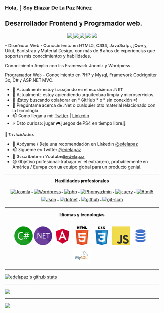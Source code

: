 ### Hola, 👋 Soy Eliazar De La Paz Núñez

## Desarrollador Frontend y Programador web.

<p align="center"> 
 <a href="https://twitter.com/eliazardelapaz" alt="Eliazar Twitter">
   <img src="https://img.shields.io/badge/@eliazardelapaz-%231DA1F2?style=flat-square&logo=twitter&logoColor=ffffff" />
 </a>
 <a href="https://github.com/edelapaz" alt="Eliazar Github">
   <img src="https://img.shields.io/badge/-@edelapaz-%23181717?style=flat-square&logo=github" />
 </a>
 <a href="https://www.linkedin.com/in/edelapaz" alt="Eliazar de la paz Linkedin">
   <img src="https://img.shields.io/badge/edelapaz-blue?style=flat-square&logo=Linkedin&logoColor=white&link=https://www.linkedin.com/in/edelapaz" />
 </a> 
 <a>
   <img src="https://komarev.com/ghpvc/?username=edelapaz" />
 </a>
 <a>
   <img src="https://visitor-badge-reloaded.herokuapp.com/badge?page_id=edelapaz&color=00df00" />
 </a>
</p>
<p>
   - Diseñador Web - Conocimiento en HTML5, CSS3, JavaScript, jQuery, Uikit, Bootstrap y Material Design, con más de 8 años de experiencias que soportan mis conocimientos y habilidades. 
</p>
<p>
    Conocimiento Amplio con los Framework Joomla y Wordpress.
</p>
<p>
    Programador Web - Conocimiento en PHP y Mysql, Framework Codeigniter 3x, C# y ASP.NET MVC.
</p>


- 🔭 Actualmente estoy trabajando en el ecosistema .NET
- 🌱 Actualmente estoy aprendiendo arquitectura limpia y microservicios.
- 👯 ¡Estoy buscando colaborar en * GitHub * o * sin conexión *!
- 💬 Pregúntame acerca de .Net o cualquier otro material relacionado con la tecnología.
- 📫 Como llegar a mi: [Twitter](https://twitter.com/edelapaz) | [Linkedin](https://www.linkedin.com/in/edelapaz)
- ⚡ Dato curioso: jugar 🎮 juegos de PS4 en tiempo libre.🤣

🤔*Trivialidades*

* 🦸 Apóyame / Deje una recomendación en Linkedin [@edelapaz](https://www.linkedin.com/in/edelapaz)
* 📫 Sigueme en Twitter [@edelapaz](https://twitter.com/edelapaz)
* 🧧 Suscríbete en Youtube[@edelapaz](https://www.youtube.com/channel/UCFfyMKA30W-GrtT_aA7DYSQ?sub_confirmation=1)
* 😄 Objetivo profesional: trabajar en el extranjero, probablemente en América / Europa con un equipo global para un producto genial.

---

<p align="center"> 
 <strong>
Habilidades profesionales
  </strong>
</p>

<p align="center">
 <a href="https://joomla.org/" target="_blank" title="Joomla">
  <img src="https://www.vectorlogo.zone/logos/joomla/joomla-ar21.svg" height="60px" alt="Joomla" style="vertical-align:top; margin:4px;">
 </a>
 
 <a href="https://wordpress.org/" target="_blank" title="Wordpress">
  <img src="https://www.vectorlogo.zone/logos/wordpress/wordpress-ar21.svg" height="60px" alt="Wordpress" style="vertical-align:top; margin:4px;">
 </a>
 
  <a href="https://php.net/" target="_blank" title="php">
  <img src="https://www.vectorlogo.zone/logos/php/php-ar21.svg" height="60px" alt="php" style="vertical-align:top; margin:4px;">
 </a>
 
 <a href="https://phpmyadmin.net/" target="_blank" title="Phpmyadmin">
  <img src="https://www.vectorlogo.zone/logos/phpmyadmin/phpmyadmin-ar21.svg" height="60px" alt="Phpmyadmin" style="vertical-align:top; margin:4px;">
 </a>
 

 <a href="https://jquery.com/" target="_blank" title="Jquery">
  <img src="https://www.vectorlogo.zone/logos/jquery/jquery-ar21.svg" height="60px" alt="jquery" style="vertical-align:top; margin:4px;">
 </a>
 
  <a href="https://www.w3schools.com/html/" target="_blank" title="Html5">
     <img src="https://www.vectorlogo.zone/logos/w3_html5/w3_html5-ar21.svg" alt="Html5" style="vertical-align:top; margin:4px;">
 </a>
 
 
  <a href="http://json.com/" target="_blank" title="Json">
     <img src="https://www.vectorlogo.zone/logos/json/json-ar21.svg" alt="Json" style="vertical-align:top; margin:4px;">
 </a>
 
 
  <a href="https://dotnet.microsoft.com/" target="_blank" title="microsoft">
    <img src="https://www.vectorlogo.zone/logos/dotnet/dotnet-ar21.svg" alt="dotnet" style="vertical-align:top; margin:4px;">
  </a>
 
  <a href="https://www.github.com" target="_blank" title="github">
    <img src="https://www.vectorlogo.zone/logos/github/github-ar21.svg" alt="github" style="vertical-align:top; margin:4px">
  </a>
  
  <a href="https://www.git.com" target="_blank" title="git">
    <img src="https://www.vectorlogo.zone/logos/git-scm/git-scm-ar21.svg" alt="git-scm" style="vertical-align:top; margin:4px">
  </a>

</p>

---

<div align="center">
  <strong>Idiomas y tecnologías</strong>
</div>
<br/>

<p align="center"> 
<img alt="csharp" width="60px" src="https://raw.githubusercontent.com/github/explore/80688e429a7d4ef2fca1e82350fe8e3517d3494d/topics/csharp/csharp.png" />
<img alt="dotnet" width="60px" src="https://raw.githubusercontent.com/github/explore/80688e429a7d4ef2fca1e82350fe8e3517d3494d/topics/dotnet/dotnet.png" />
<img alt="Angular" width="60px" src="https://raw.githubusercontent.com/github/explore/80688e429a7d4ef2fca1e82350fe8e3517d3494d/topics/angular/angular.png" />
<img alt="HTML5" width="60px" src="https://raw.githubusercontent.com/github/explore/80688e429a7d4ef2fca1e82350fe8e3517d3494d/topics/html/html.png" />
<img alt="CSS3" width="60px" src="https://raw.githubusercontent.com/github/explore/80688e429a7d4ef2fca1e82350fe8e3517d3494d/topics/css/css.png" />
<img alt="JavaScript" width="60px" src="https://raw.githubusercontent.com/github/explore/80688e429a7d4ef2fca1e82350fe8e3517d3494d/topics/javascript/javascript.png"/>
<img alt="SQL" width="60px" src="https://raw.githubusercontent.com/github/explore/80688e429a7d4ef2fca1e82350fe8e3517d3494d/topics/sql/sql.png" />
<img alt="MySQL" width="60px" src="https://raw.githubusercontent.com/github/explore/80688e429a7d4ef2fca1e82350fe8e3517d3494d/topics/mysql/mysql.png" /> 
</p>

---
<a href="https://github.com/edelapaz">
 <img align="center" src="https://github-readme-stats.vercel.app/api?username=edelapaz&show_icons=true&theme=light&line_height=27" alt="edelapaz's github stats"/>
</a>

---

<a href="https://github.com/edelapaz">
  <img align="center" src="https://github-readme-stats.vercel.app/api/top-langs/?username=edelapaz&theme=light&hide_langs_below=1" />
</a>

---
<p align="left">  
  <a href="https://github.com/edelapaz"><img width="800" src="https://github-profile-trophy.vercel.app/?username=edelapaz&row=1&column=5">
</p>
